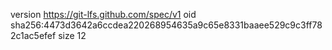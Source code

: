 version https://git-lfs.github.com/spec/v1
oid sha256:4473d3642a6ccdea220268954635a9c65e8331baaee529c9c3ff782c1ac5efef
size 12
